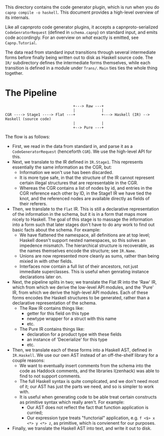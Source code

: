 This directory contains the code generator plugin, which is run when you
do `capnp compile -o haskell`. This document provides a high-level
overview of its internals.

Like all capnproto code generator plugins, it accepts a
capnproto-serialized `CodeGenratorRequest` (defined in `schema.capnp`)
on standard input, and emits code accordingly. For an overview on *what*
exactly is emitted, see `Capnp.Tutorial`.

The data read from standard input transitions through several
intermediate forms before finally being written out to disk as Haskell
source code. The `IR/` subdirectory defines the intermediate forms
themselves, while each transition is defined in a module under `Trans/`.
`Main` ties ties the whole thing together.

# The Pipeline


```
                               +---> Raw ---+
                               |            |
CGR ----> Stage1 ----> Flat ---+            +---> Haskell (IR) --> Haskell (source code)
                               |            |
                               +--> Pure ---+
```

The flow is as follows:

* First, we read in the data from standard in, and parse it as a
  `CodeGeneratorRequest` (henceforth `CGR`). We use the high-level API
  for this.
* Next, we translate to the IR defined in `IR.Stage1`. This represents
  essentially the same information as the CGR, but:
  * Information we won't use has been discarded.
  * It is more type safe, in that the structure of the IR cannot
    represent certain illegal structures that are representable in the
    CGR.
  * Whereas the CGR contains a list of nodes by id, and entries in the
    CGR reference each other by ID, in the Stage1 IR we have tied the
    knot, and the referenced nodes are available directly as fields of
    their referers.
* Then, we translate to the `Flat` IR. This is still a declarative
  representation of the information in the schema, but it is in a form
  that maps more nicely to Haskell. The goal of this stage is to massage
  the information into a form such that later stages don't have to do any
  work to find out basic facts about the schema.
  For example:
  * We have flattened the namespace, all definitions are at top level;
    Haskell doesn't support nested namespaces, so this solves an
    impedence mismatch. The hierarchical structure is recoverable, as
    the names themselves encode the structure; see `IR.Name`.
  * Unions are now represented more cleanly as sums, rather than being
    mixied in with other fields.
  * Interfaces now contain a full list of their ancestors, not just
    immediate superclasses. This is useful when genrating instance
    declarations later on.
* Next, the pipeline splits in two; we translate the Flat IR into
  the 'Raw' IR, which from which we derive the low-level API modules,
  and the 'Pure' IR, from which we derive the high-level API modules.
  Each of these forms encodes the Haskell structures to be generated,
  rather than a declarative representation of the schema.
  * The Raw IR contains things like:
    * getter for this field on this type
    * newtype wrapper for a struct with this name
    * etc.
  * The Pure IR contains things like:
    * declaration for a product type with these fields
    * an instance of 'Decerialize' for this type
    * etc.
* Then, we translate each of these forms into a Haskell AST, defined
  in `IR.Haskell`. We use our own AST instead of an off-the-shelf
  library for a couple reasons:
  * We want to eventually insert comments from the schema into the
    code as Haddock comments, and the libraries I(zenhack) was able
    to find to not support comments.
  * The full Haskell syntax is quite complicated, and we don't need
    most of it; our AST has just the parts we need, and so is simpler
    to work with.
  * It is useful when generating code to be able treat certain
    constructs as primitive syntax which really aren't. For example:
    * Our AST does not reflect the fact that function application is
      curried;
    * Our expression type treats "functorial" application, e.g.
      `f <$> x <*> y <*> z`, as primitive, which is convienent for
      our purposes.
* Finally, we translate the Haskell AST into text, and write it out
  to disk.
